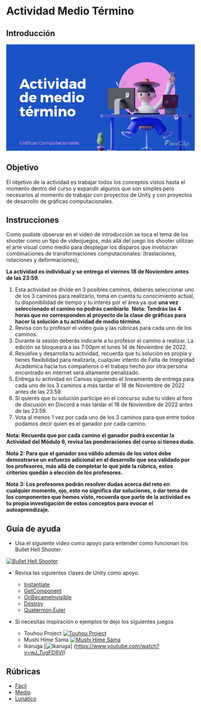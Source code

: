 # Actividad Medio Término

## Introducción
[![Intro](/graphics/assets/half_term/thumbnail.png)](/graphics/assets/half_term/intro.mp4)

## Objetivo
El objetivo de la actividad es trabajar todos los conceptos vistos hasta el momento dentro del curso y expandir algunos que son simples pero necesarios al momento de trabajar con proyectos de Unity y con proyectos de desarrollo de gráficas computacionales.

## Instrucciones
Como pudiste observar en el video de introducción se toca el tema de los shooter como un tipo de videojuegos, más allá del juego los shooter utilizan el arte visual como medio para desplegar los disparos que involucran combinaciones de transformaciones computacionales: (traslaciones, rotaciones y deformaciones);

**La actividad es individual y se entrega el viernes 18 de Noviembre antes de las 23:59.**

1. Esta actividad se divide en 3 posibles caminos, deberás seleccionar uno de los 3 caminos para realizarlo, toma en cuenta tu conocimiento actual, tu disponibilidad de tiempo y tu interés por el área ya que **una vez seleccionado el camino no podrás cambiarlo**.
   **Nota: Tendrás las 4 horas que no corresponden al proyecto de la clase de gráficas para hacer la solución a tu actividad de medio término.**
2. Revisa con tu profesor el video guía y las rúbricas para cada uno de los caminos.
3. Durante la sesión deberás indicarle a tu profesor el camino a realizar. La edición se bloqueará a las 7:00pm el lunes 14 de Noviembre de 2022.
4. Resuelve y desarrolla tu actividad, recuerda que tu solución es propia y tienes flexibilidad para realizarla, cualquier intento de Falta de Integridad Académica hacia tus compañeros o el trabajo hecho por otra persona encontrado en internet será altamente penalizado.
5. Entrega tu actividad en Canvas siguiendo el lineamiento de entrega para cada uno de los 3 caminos a más tardar el 18 de Noviembre de 2022 antes de las 23:59.
6. Si quieres que tu solución participe en el concurso sube tu video al foro de discusión en Discord a más tardar el 18 de Noviembre de 2022 antes de las 23:59.
7. Vota al menos 1 vez por cada uno de los 3 caminos para que entre todos podamos decir quien es el ganador por cada camino.

**Nota: Recuerda que por cada camino el ganador podrá excentar la Actividad del Módulo 6, revisa las ponderaciones del curso si tienes duda.**

**Nota 2: Para que el ganador sea válido además de los votos debe demostrarse un esfuerzo adicional en el desarrollo que sea validado por los profesores, más allá de completar lo que pide la rúbrica, estos criterios quedán a elección de los profesores.**

**Nota 3: Los profesores podrán resolver dudas acerca del reto en cualquier momento, ojo, esto no significa dar soluciones, o dar tema de los componentes que hemos visto, recuerda que parte de la actividad es tu propia investigación de estos conceptos para evocar el autoaprendizaje.**

## Guía de ayuda
- Usa el siguiente video como apoyo para entender como funcionan los Bullet Hell Shooter.
  
[![Bullet Hell Shooter](https://i3.ytimg.com/vi/QQ3Yub9So2k/maxresdefault.jpg)](https://www.youtube.com/watch?v=QQ3Yub9So2k&list=PLfx-IAtqi4dpQ5x3pmuLg5pDGpkTxhniU&index=20&t=184s)

- Revisa las siguientes clases de Unity como apoyo.
  - [Instantiate](https://docs.unity3d.com/ScriptReference/Object.Instantiate.html)
  - [GetComponent](https://docs.unity3d.com/ScriptReference/GameObject.GetComponent.html)
  - [OnBecameInvisible](https://docs.unity3d.com/ScriptReference/Renderer.OnBecameInvisible.html)
  - [Destroy](https://docs.unity3d.com/ScriptReference/Object.Destroy.html)
  - [Quaternion.Euler](https://docs.unity3d.com/ScriptReference/Quaternion.Euler.html)

- Si necesitas inspiración o ejemplos te dejo los siguientes juegos
  - Touhou Project
[![Touhou Project](https://i3.ytimg.com/vi/AY7QEEnSGVU/maxresdefault.jpg)](https://www.youtube.com/watch?v=AY7QEEnSGVU&t=332s)
  - Mushi Hime Sama
[![Mushi Hime Sama](https://i3.ytimg.com/vi/bf0xkLOlQqw/maxresdefault.jpg)](https://www.youtube.com/watch?v=bf0xkLOlQqw)
  - Ikaruga
[![Ikaruga](http://i3.ytimg.com/vi/wJ_TugFD8VI/hqdefault.jpg)]
(https://www.youtube.com/watch?v=wJ_TugFD8VI)


## Rúbricas

- [Fácil](/graphics/half_term/1_easy.md)
- [Medio](/graphics/half_term/2_medium.md)
- [Lunático](/graphics/half_term/3_lunatic.md)




